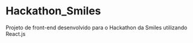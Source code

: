 # Hackathon_Smiles
Projeto de front-end desenvolvido para o Hackathon da Smiles utilizando React.js
